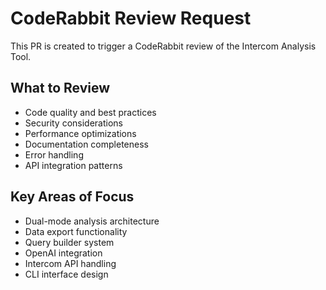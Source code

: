 # CodeRabbit Review Request

This PR is created to trigger a CodeRabbit review of the Intercom Analysis Tool.

## What to Review
- Code quality and best practices
- Security considerations
- Performance optimizations
- Documentation completeness
- Error handling
- API integration patterns

## Key Areas of Focus
- Dual-mode analysis architecture
- Data export functionality
- Query builder system
- OpenAI integration
- Intercom API handling
- CLI interface design
